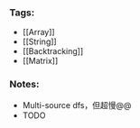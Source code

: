 ### Tags:
- [[Array]]
- [[String]]
- [[Backtracking]]
- [[Matrix]]
### Notes:
- Multi-source dfs，但超慢@@
- TODO